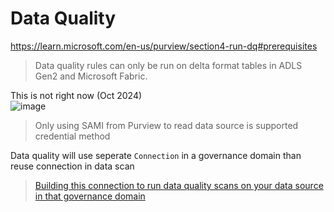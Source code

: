 # Data Quality
https://learn.microsoft.com/en-us/purview/section4-run-dq#prerequisites
> Data quality rules can only be run on delta format tables in ADLS Gen2 and Microsoft Fabric.

This is not right now (Oct 2024)  
![image](https://github.com/user-attachments/assets/8c65b923-8edc-48f4-adce-b5a2d08abd37)

> Only using SAMI from Purview to read data source is supported credential method 

Data quality will use seperate `Connection` in a governance domain than reuse connection in data scan
> [Building this connection to run data quality scans on your data source in that governance domain](https://learn.microsoft.com/en-us/purview/section4-run-dq#create-and-run-data-quality-rules)
